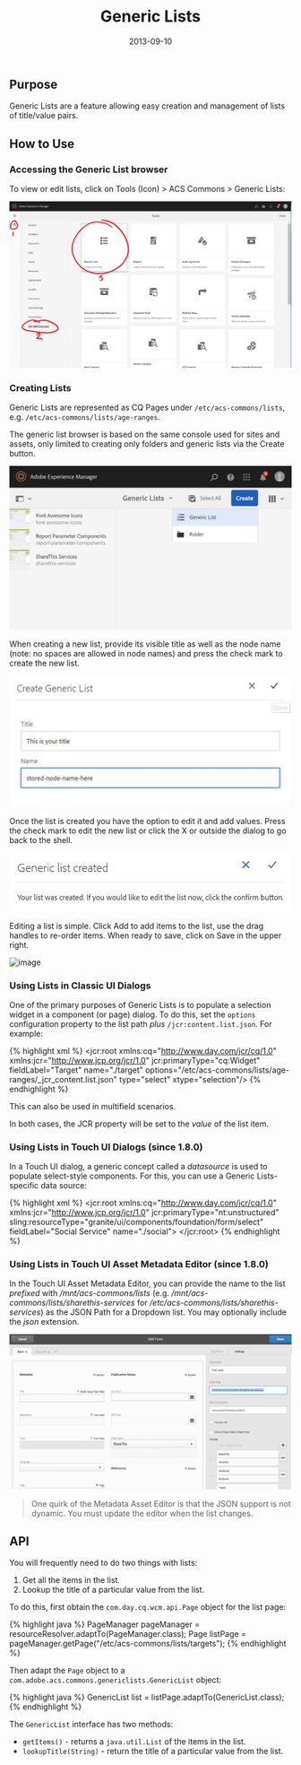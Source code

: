 ﻿---
layout: acs-aem-commons_feature
title: Generic Lists
description: Easy creation of simple name/value pair lists
date: 2013-09-10
redirect_from: /acs-aem-commons/features/generic-lists.html
feature-tags: component-dev backend-dev
initial-release: 1.0.0
---

## Purpose

Generic Lists are a feature allowing easy creation and management of lists of title/value pairs.

## How to Use

### Accessing the Generic List browser

To view or edit lists, click on Tools (Icon) > ACS Commons > Generic Lists:

![image](images/launch.jpg)

### Creating Lists

Generic Lists are represented as CQ Pages under `/etc/acs-commons/lists`, e.g. `/etc/acs-commons/lists/age-ranges`.  

The generic list browser is based on the same console used for sites and assets, only limited to creating only folders and generic lists via the Create button.  

![image](images/shell.jpg)

When creating a new list, provide its visible title as well as the node name (note: no spaces are allowed in node names) and press the check mark to create the new list.

![image](images/create1.jpg)

Once the list is created you have the option to edit it and add values.  Press the check mark to edit the new list or click the X or outside the dialog to go back to the shell.

![image](images/create2.jpg)

Editing a list is simple.  Click Add to add items to the list, use the drag handles to re-order items.   When ready to save, click on Save in the upper right.

![image](images/generic-lists/editor.png)

### Using Lists in Classic UI Dialogs

One of the primary purposes of Generic Lists is to populate a selection widget in a component (or page) dialog. To do this, set the `options` configuration property to the list path *plus* `/jcr:content.list.json`. For example:

{% highlight xml %}
<jcr:root xmlns:cq="http://www.day.com/jcr/cq/1.0" xmlns:jcr="http://www.jcp.org/jcr/1.0"
    jcr:primaryType="cq:Widget"
    fieldLabel="Target"
    name="./target"
    options="/etc/acs-commons/lists/age-ranges/_jcr_content.list.json"
    type="select"
    xtype="selection"/>
{% endhighlight %}

This can also be used in multifield scenarios.

In both cases, the JCR property will be set to the *value* of the list item.

### Using Lists in Touch UI Dialogs (since 1.8.0)

In a Touch UI dialog, a generic concept called a _datasource_ is used to populate select-style components. For this, you can use a Generic Lists-specific data source:

{% highlight xml %}
<jcr:root xmlns:cq="http://www.day.com/jcr/cq/1.0" xmlns:jcr="http://www.jcp.org/jcr/1.0"
    jcr:primaryType="nt:unstructured"
    sling:resourceType="granite/ui/components/foundation/form/select"
    fieldLabel="Social Service"
    name="./social">
    <datasource
        jcr:primaryType="nt:unstructured"
        sling:resourceType="acs-commons/components/utilities/genericlist/datasource"
        path="/etc/acs-commons/lists/sharethis-services" />
</jcr:root>
{% endhighlight %}


### Using Lists in Touch UI Asset Metadata Editor (since 1.8.0)

In the Touch UI Asset Metadata Editor, you can provide the name to the list *prefixed* with _/mnt/acs-commons/lists_ (e.g. _/mnt/acs-commons/lists/sharethis-services_ for _/etc/acs-commons/lists/sharethis-services_) as the JSON Path for a Dropdown list. You may optionally include the _json_ extension.

![image](images/metadata-editor.png)

> One quirk of the Metadata Asset Editor is that the JSON support is not dynamic. You must update the editor when the list changes.

## API

You will frequently need to do two things with lists:

1. Get all the items in the list.
2. Lookup the title of a particular value from the list.

To do this, first obtain the `com.day.cq.wcm.api.Page` object for the list page:

{% highlight java %}
    PageManager pageManager = resourceResolver.adaptTo(PageManager.class);
    Page listPage = pageManager.getPage("/etc/acs-commons/lists/targets");
{% endhighlight %}
    
Then adapt the `Page` object to a `com.adobe.acs.commons.genericlists.GenericList` object:

{% highlight java %}
    GenericList list = listPage.adaptTo(GenericList.class);
{% endhighlight %}

The `GenericList` interface has two methods:

* `getItems()` - returns a `java.util.List` of the items in the list.
* `lookupTitle(String)` - return the title of a particular value from the list.


